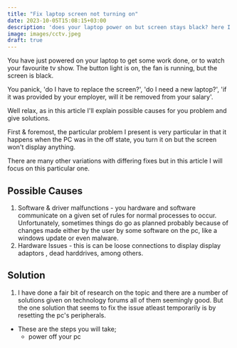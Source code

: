 ```yaml
---
title: "Fix laptop screen not turning on"
date: 2023-10-05T15:08:15+03:00
description: 'does your laptop power on but screen stays black? here I give you a solution to this problem'
image: images/cctv.jpeg
draft: true
---
```


You have just powered on your laptop to get some work done, or to watch your favourite
tv show. The button light is on, the fan is running, but the screen is black.

You panick, 'do I have to replace the screen?', 'do I need a new laptop?', 'if it was
provided by your employer, will it be removed from your salary'.

Well relax, as in this article I'll explain possible causes for you problem and
give solutions.

First & foremost, the particular problem I present is very particular in that it
happens when the PC was in the off state, you turn it on but the screen won't 
display anything.

There are many other variations with differing fixes but in this article I will
focus on this particular one.

## Possible Causes
1. Software & driver malfunctions - you hardware and software communicate on a 
   given set of rules for normal processes to occur. \
   Unfortunately, sometimes things do go as planned probably because of changes
   made either by the user by some software on the pc, like a windows update or even 
   malware.
2. Hardware Issues - this is can be loose connections to display display adaptors
, dead harddrives, among others.

## Solution
1. I have done a fair bit of research on the topic and there are a number of 
   solutions given on technology forums all of them seemingly good. But the one
   solution that seems to fix the issue atleast temporarily is by resetting the 
   pc's peripherals.
- These are the steps you will take;
  - power off your pc 
